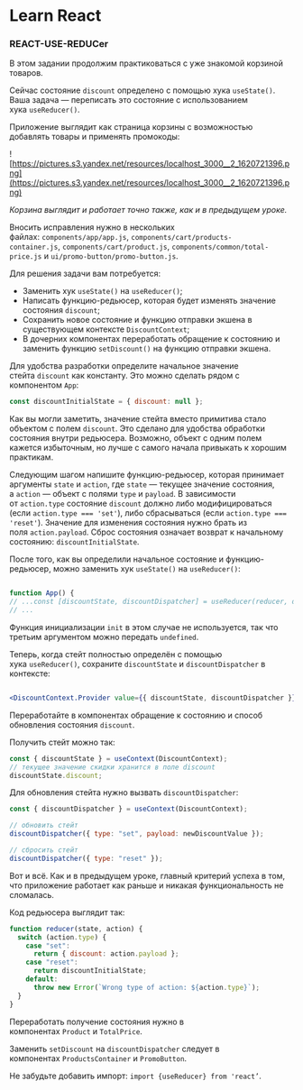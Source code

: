 # Learn React

### REACT-USE-REDUCer

В этом задании продолжим практиковаться с уже знакомой корзиной товаров.

Сейчас состояние `discount` определено с помощью хука `useState()`. Ваша задача — переписать это состояние с использованием хука `useReducer()`.

Приложение выглядит как страница корзины с возможностью добавлять товары и применять промокоды:

![https://pictures.s3.yandex.net/resources/localhost_3000__2_1620721396.png](https://pictures.s3.yandex.net/resources/localhost_3000__2_1620721396.png)

_Корзина выглядит и работает точно также, как и в предыдущем уроке._

Вносить исправления нужно в нескольких файлах: `components/app/app.js`, `components/cart/products-container.js`, `components/cart/product.js`, `components/common/total-price.js` и `ui/promo-button/promo-button.js`.

Для решения задачи вам потребуется:

- Заменить хук `useState()` на `useReducer()`;
- Написать функцию-редьюсер, которая будет изменять значение состояния `discount`;
- Сохранить новое состояние и функцию отправки экшена в существующем контексте `DiscountContext`;
- В дочерних компонентах переработать обращение к состоянию и заменить функцию `setDiscount()` на функцию отправки экшена.

Для удобства разработки определите начальное значение стейта `discount` как константу. Это можно сделать рядом с компонентом `App`:

```jsx
const discountInitialState = { discount: null };
```

Как вы могли заметить, значение стейта вместо примитива стало объектом с полем `discount`. Это сделано для удобства обработки состояния внутри редьюсера. Возможно, объект с одним полем кажется избыточным, но лучше с самого начала привыкать к хорошим практикам.

Следующим шагом напишите функцию-редьюсер, которая принимает аргументы `state` и `action`, где `state` — текущее значение состояния, а `action` — объект с полями `type` и `payload`. В зависимости от `action.type` состояние `discount` должно либо модифицироваться (если `action.type === 'set'`), либо сбрасываться (если `action.type === 'reset'`). Значение для изменения состояния нужно брать из поля `action.payload`. Сброс состояния означает возврат к начальному состоянию: `discountInitialState`.

После того, как вы определили начальное состояние и функцию-редьюсер, можно заменить хук `useState()` на `useReducer()`:

```jsx

function App() {
// ...const [discountState, discountDispatcher] = useReducer(reducer, discountInitialState, undefined);
// ...

```

Функция инициализации `init` в этом случае не используется, так что третьим аргументом можно передать `undefined`.

Теперь, когда стейт полностью определён с помощью хука `useReducer()`, сохраните `discountState` и `discountDispatcher` в контексте:

```jsx

<DiscountContext.Provider value={{ discountState, discountDispatcher }}>

```

Переработайте в компонентах обращение к состоянию и способ обновления состояния `discount`.

Получить стейт можно так:

```jsx
const { discountState } = useContext(DiscountContext);
// текущее значение скидки хранится в поле discount
discountState.discount;
```

Для обновления стейта нужно вызвать `discountDispatcher`:

```jsx
const { discountDispatcher } = useContext(DiscountContext);

// обновить стейт
discountDispatcher({ type: "set", payload: newDiscountValue });

// сбросить стейт
discountDispatcher({ type: "reset" });
```

Вот и всё. Как и в предыдущем уроке, главный критерий успеха в том, что приложение работает как раньше и никакая функциональность не сломалась.

Код редьюсера выглядит так:

```jsx
function reducer(state, action) {
  switch (action.type) {
    case "set":
      return { discount: action.payload };
    case "reset":
      return discountInitialState;
    default:
      throw new Error(`Wrong type of action: ${action.type}`);
  }
}
```

Переработать получение состояния нужно в компонентах `Product` и `TotalPrice`.

Заменить `setDiscount` на `discountDispatcher` следует в компонентах `ProductsContainer` и `PromoButton`.

Не забудьте добавить импорт: `import {useReducer} from 'react’`.
